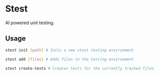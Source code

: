 # Stest

AI powered unit testing.

## Usage

```bash
stest init [path] # Inits a new stest testing environment

stest add [files] # Adds files to the testing environment

stest create-tests # Creates tests for the currently tracked files
```

###  
